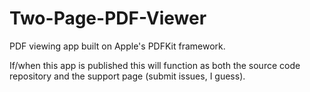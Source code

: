 # Two-Page-PDF-Viewer

PDF viewing app built on Apple's PDFKit framework.

If/when this app is published this will function as both the source code repository and the support page (submit issues, I guess).

